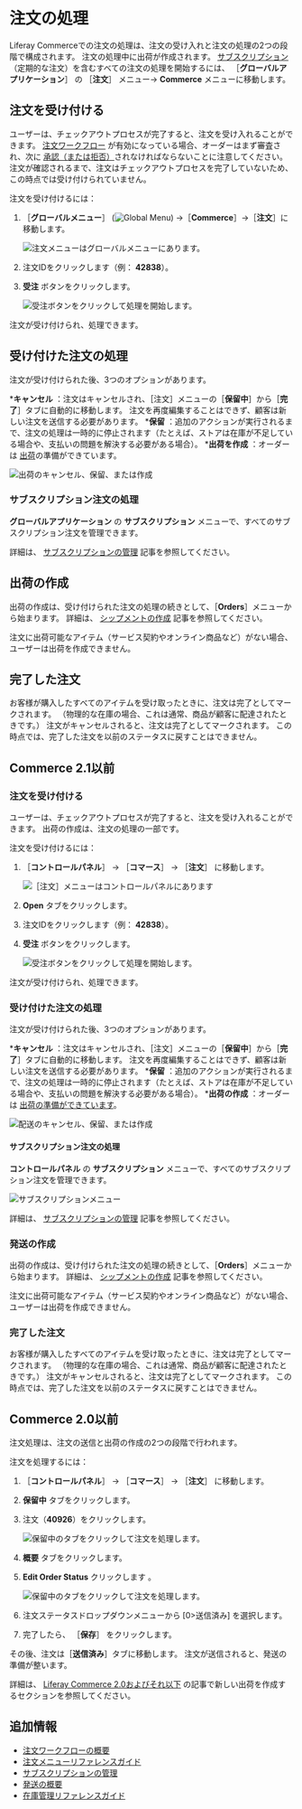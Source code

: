 # 注文の処理

Liferay Commerceでの注文の処理は、注文の受け入れと注文の処理の2つの段階で構成されます。 注文の処理中に出荷が作成されます。 [サブスクリプション](../subscriptions/managing-subscriptions.md) （定期的な注文）を含むすべての注文の処理を開始するには、 ［**グローバルアプリケーション**］ の
［**注文**］ メニュー&rarr; **Commerce** メニューに移動します。

## 注文を受け付ける

ユーザーは、チェックアウトプロセスが完了すると、注文を受け入れることができます。 [注文ワークフロー](../order-workflows/enabling-or-disabling-order-workflows.md) が有効になっている場合、オーダーはまず審査され、次に [承認（または拒否）](../order-workflows/approving-or-rejecting-orders-in-order-workflows.md)されなければならないことに注意してください。 注文が確認されるまで、注文はチェックアウトプロセスを完了していないため、この時点では受け付けられていません。

注文を受け付けるには：

1. ［**グローバルメニュー**］ (![Global Menu](../../images/icon-applications-menu.png)) →［**Commerce**］→［**注文**］に移動します。
   
   ![注文メニューはグローバルメニューにあります。](./processing-an-order/images/07.png)

1. 注文IDをクリックします（例： **42838**）。

1. **受注** ボタンをクリックします。
   
   ![受注ボタンをクリックして処理を開始します。](./processing-an-order/images/02.png)

注文が受け付けられ、処理できます。

## 受け付けた注文の処理

注文が受け付けられた後、3つのオプションがあります。

***キャンセル** ：注文はキャンセルされ、［注文］メニューの［**保留中**］から［**完了**］タブに自動的に移動します。 注文を再度編集することはできず、顧客は新しい注文を送信する必要があります。
***保留** ：追加のアクションが実行されるまで、注文の処理は一時的に停止されます（たとえば、ストアは在庫が不足している場合や、支払いの問題を解決する必要がある場合）。
***出荷を作成** ：オーダーは [出荷](../shipments/introduction-to-shipments.md)の準備ができています。

![出荷のキャンセル、保留、または作成](./processing-an-order/images/04.png)

### サブスクリプション注文の処理

**グローバルアプリケーション** の **サブスクリプション** メニューで、すべてのサブスクリプション注文を管理できます。

詳細は、 [サブスクリプションの管理](../subscriptions/managing-subscriptions.md) 記事を参照してください。

## 出荷の作成

出荷の作成は、受け付けられた注文の処理の続きとして、［**Orders**］メニューから始まります。 詳細は、 [シップメントの作成](../shipments/creating-a-shipment.md) 記事を参照してください。

注文に出荷可能なアイテム（サービス契約やオンライン商品など）がない場合、ユーザーは出荷を作成できません。

## 完了した注文

お客様が購入したすべてのアイテムを受け取ったときに、注文は完了としてマークされます。 （物理的な在庫の場合、これは通常、商品が顧客に配達されたときです。） 注文がキャンセルされると、注文は完了としてマークされます。 この時点では、完了した注文を以前のステータスに戻すことはできません。

## Commerce 2.1以前

### 注文を受け付ける

ユーザーは、チェックアウトプロセスが完了すると、注文を受け入れることができます。 出荷の作成は、注文の処理の一部です。

注文を受け付けるには：

1. ［**コントロールパネル**］ → ［**コマース**］ → ［**注文**］ に移動します。
   
   ![［注文］メニューはコントロールパネルにあります](./processing-an-order/images/01.png)

1. **Open** タブをクリックします。

1. 注文IDをクリックします（例： **42838**）。
1. **受注** ボタンをクリックします。
   
   ![受注ボタンをクリックして処理を開始します。](./processing-an-order/images/02.png)

注文が受け付けられ、処理できます。

### 受け付けた注文の処理

注文が受け付けられた後、3つのオプションがあります。

***キャンセル** ：注文はキャンセルされ、［注文］メニューの［**保留中**］から［**完了**］タブに自動的に移動します。 注文を再度編集することはできず、顧客は新しい注文を送信する必要があります。
***保留** ：追加のアクションが実行されるまで、注文の処理は一時的に停止されます（たとえば、ストアは在庫が不足している場合や、支払いの問題を解決する必要がある場合）。
***出荷の作成** ：オーダーは [出荷の準備ができています](../shipments/introduction-to-shipments.md)。

![配送のキャンセル、保留、または作成](./processing-an-order/images/04.png)

#### サブスクリプション注文の処理

**コントロールパネル** の **サブスクリプション** メニューで、すべてのサブスクリプション注文を管理できます。

![サブスクリプションメニュー](./processing-an-order/images/03.png)

詳細は、 [サブスクリプションの管理](../subscriptions/managing-subscriptions.md) 記事を参照してください。

### 発送の作成

出荷の作成は、受け付けられた注文の処理の続きとして、［**Orders**］メニューから始まります。 詳細は、 [シップメントの作成](../shipments/creating-a-shipment.md) 記事を参照してください。

注文に出荷可能なアイテム（サービス契約やオンライン商品など）がない場合、ユーザーは出荷を作成できません。

### 完了した注文

お客様が購入したすべてのアイテムを受け取ったときに、注文は完了としてマークされます。 （物理的な在庫の場合、これは通常、商品が顧客に配達されたときです。） 注文がキャンセルされると、注文は完了としてマークされます。 この時点では、完了した注文を以前のステータスに戻すことはできません。

## Commerce 2.0以前

注文処理は、注文の送信と出荷の作成の2つの段階で行われます。

注文を処理するには：

1. ［**コントロールパネル**］ → ［**コマース**］ → ［**注文**］ に移動します。
1. **保留中** タブをクリックします。
1. 注文（**40926**）をクリックします。
   
   ![保留中のタブをクリックして注文を処理します。](./processing-an-order/images/05.png)

1. **概要** タブをクリックします。

1. **Edit Order Status** クリックします 。
   
   ![保留中のタブをクリックして注文を処理します。](./processing-an-order/images/06.png)

1. 注文ステータスドロップダウンメニューから [0>送信済み</em>] を選択します。

1. 完了したら、 ［**保存**］ をクリックします。

その後、注文は［**送信済み**］タブに移動します。 注文が送信されると、発送の準備が整います。

詳細は、 [Liferay Commerce 2.0およびそれ以下](../shipments/creating-a-shipment.md#creating-a-new-shipment-on-liferay-commerce-2-0-and-below) の記事で新しい出荷を作成するセクションを参照してください。

## 追加情報

* [注文ワークフローの概要](../order-workflows/introduction-to-order-workflows.md)
* [注文メニューリファレンスガイド](./orders-menu-reference-guide.md)
* [サブスクリプションの管理](../subscriptions/managing-subscriptions.md)
* [発送の概要](../shipments/introduction-to-shipments.md)
* [在庫管理リファレンスガイド](../../inventory-management/inventory-management-reference-guide.md)

